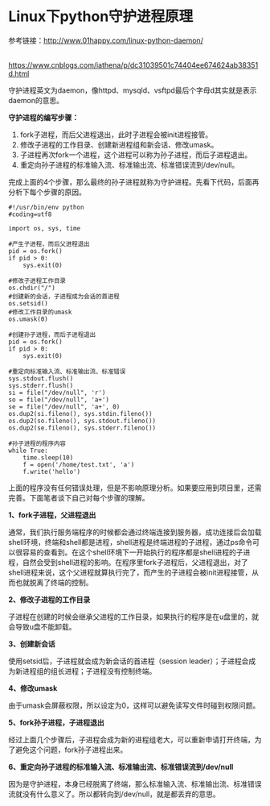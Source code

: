 # Linux下python守护进程原理

参考链接：http://www.01happy.com/linux-python-daemon/

​                   https://www.cnblogs.com/iathena/p/dc31039501c74404ee674624ab38351d.html



守护进程英文为daemon，像httpd、mysqld、vsftpd最后个字母d其实就是表示daemon的意思。

**守护进程的编写步骤：**

1. fork子进程，而后父进程退出，此时子进程会被init进程接管。
2. 修改子进程的工作目录、创建新进程组和新会话、修改umask。
3. 子进程再次fork一个进程，这个进程可以称为孙子进程，而后子进程退出。
4. 重定向孙子进程的标准输入流、标准输出流、标准错误流到/dev/null。

完成上面的4个步骤，那么最终的孙子进程就称为守护进程。先看下代码，后面再分析下每个步骤的原因。

```
#!/usr/bin/env python
#coding=utf8
 
import os, sys, time
 
#产生子进程，而后父进程退出
pid = os.fork()
if pid > 0:
    sys.exit(0)
 
#修改子进程工作目录
os.chdir("/")
#创建新的会话，子进程成为会话的首进程
os.setsid()
#修改工作目录的umask
os.umask(0)
 
#创建孙子进程，而后子进程退出
pid = os.fork()
if pid > 0:
    sys.exit(0)
 
#重定向标准输入流、标准输出流、标准错误
sys.stdout.flush()
sys.stderr.flush()
si = file("/dev/null", 'r')
so = file("/dev/null", 'a+')
se = file("/dev/null", 'a+', 0)
os.dup2(si.fileno(), sys.stdin.fileno())
os.dup2(so.fileno(), sys.stdout.fileno())
os.dup2(se.fileno(), sys.stderr.fileno())
 
#孙子进程的程序内容
while True:
    time.sleep(10)
    f = open('/home/test.txt', 'a')
    f.write('hello')
```

上面的程序没有任何错误处理，但是不影响原理分析。如果要应用到项目里，还需完善。下面笔者谈下自己对每个步骤的理解。

**1、fork子进程，父进程退出**

通常，我们执行服务端程序的时候都会通过终端连接到服务器，成功连接后会加载shell环境，终端和shell都是进程，shell进程是终端进程的子进程，通过ps命令可以很容易的查看到。在这个shell环境下一开始执行的程序都是shell进程的子进程，自然会受到shell进程的影响。在程序里fork子进程后，父进程退出，对了shell进程来说，这个父进程就算执行完了，而产生的子进程会被init进程接管，从而也就脱离了终端的控制。

**2、修改子进程的工作目录**

子进程在创建的时候会继承父进程的工作目录，如果执行的程序是在u盘里的，就会导致u盘不能卸载。

**3、创建新会话**

使用setsid后，子进程就会成为新会话的首进程（session leader）；子进程会成为新进程组的组长进程；子进程没有控制终端。

**4、修改umask**

由于umask会屏蔽权限，所以设定为0，这样可以避免读写文件时碰到权限问题。

**5、fork孙子进程，子进程退出**

经过上面几个步骤后，子进程会成为新的进程组老大，可以重新申请打开终端，为了避免这个问题，fork孙子进程出来。

**6、重定向孙子进程的标准输入流、标准输出流、标准错误流到/dev/null**

因为是守护进程，本身已经脱离了终端，那么标准输入流、标准输出流、标准错误流就没有什么意义了。所以都转向到/dev/null，就是都丢弃的意思。
